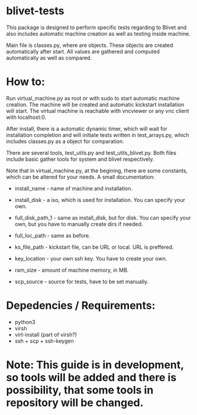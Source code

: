 # blivet-tests

This package is designed to perform specific tests regarding to Blivet and also includes automatic machine creation as well as testing inside machine.

Main file is classes.py, where are objects. These objects are created automatically after start. All values are gathered and computed automatically as well as compared.

# How to:
Run virtual_machine.py as root or with sudo to start automatic machine creation. The machine will be created and automatic kickstart installation will start. The virtual machine is reachable with vncviewer or any vnc client with localhost:0.

After install, there is a automatic dynamic timer, which will wait for installation completion and will initiate tests written in test_arrays.py, which includes classes.py as a object for comparation.

There are several tools, test_utils.py and test_utils_blivet.py. Both files include basic gather tools for system and blivet respectively.

Note that in virtual_machine.py, at the begining, there are some constants, which can be altered for your needs.
A small documentation:
* install_name - name of machine and installation.
* install_disk - a iso, which is used for installation. You can specify your own.
* full_disk_path_1 - same as install_disk, but for disk. You can specify your own, but you have to manually create dirs if needed.
* full_loc_path - same as before.

* ks_file_path - kickstart file, can be URL or local. URL is preffered.
* key_location - your own ssh key. You have to create your own.
* ram_size - amount of machine memory, in MB.
* scp_source - source for tests, have to be set manually.

# Depedencies / Requirements:
* python3
* virsh
* virt-install (part of virsh?)
* ssh + scp + ssh-keygen


# Note: This guide is in development, so tools will be added and there is possibility, that some tools in repository will be changed.
